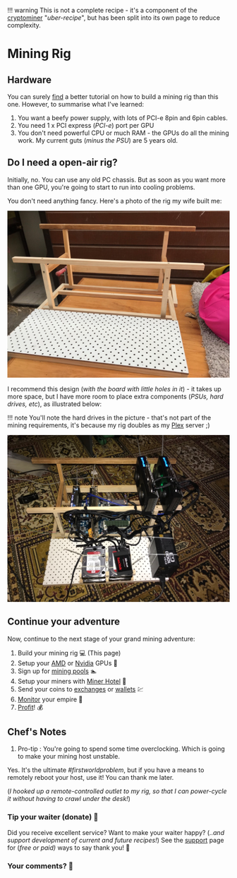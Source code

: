 !!! warning
    This is not a complete recipe - it's a component of the [cryptominer](/recipes/cryptominer/) "_uber-recipe_", but has been split into its own page to reduce complexity.

# Mining Rig

## Hardware

You can surely [find](https://www.reddit.com/r/gpumining/) a better tutorial on how to build a mining rig than this one. However, to summarise what I've learned:

1. You want a beefy power supply, with lots of PCI-e 8pin and 6pin cables.
2. You need 1 x PCI express (_PCI-e_) port per GPU
3. You don't need powerful CPU or much RAM - the GPUs do all the mining work. My current guts (_minus the PSU_) are 5 years old.

## Do I need a open-air rig?

Initially, no. You can use any old PC chassis. But as soon as you want more than one GPU, you're going to start to run into cooling problems.

You don't need anything fancy. Here's a photo of the rig my wife built me:

![My mining rig, naked](../../images/mining_rig_naked.jpg)

I recommend this design (_with the board with little holes in it_) - it takes up more space, but I have more room to place extra components (_PSUs, hard drives, etc_), as illustrated below:

!!! note
    You'll note the hard drives in the picture - that's not part of the mining requirements, it's because my rig doubles as my [Plex](/recipes/plex/) server ;)

![My mining rig, populated](../../images/mining_rig_populated.jpg)

## Continue your adventure

Now, continue to the next stage of your grand mining adventure:

1. Build your mining rig 💻 (This page)
2. Setup your [AMD](/recipes/cryptominer/amd-gpu/) or [Nvidia](/recipes/cryptominer/nvidia-gpu/) GPUs 🎨
3. Sign up for [mining pools](/recipes/cryptominer/mining-pool/) :swimmer:
4. Setup your miners with [Miner Hotel](/recipes/cryptominer/minerhotel/) 🏨
5. Send your coins to [exchanges](/recipes/cryptominer/exchange/) or [wallets](/recipes/cryptominer/wallet/) 💹
6. [Monitor](/recipes/cryptominer/monitor/) your empire :heartbeat:
7. [Profit](/recipes/cryptominer/profit/)! 💰



## Chef's Notes

1. Pro-tip : You're going to spend some time overclocking. Which is going to make your mining host unstable.

Yes. It's the ultimate _#firstworldproblem_, but if you have a means to remotely reboot your host, use it! You can thank me later.

(_I hooked up a remote-controlled outlet to my rig, so that I can power-cycle it without having to crawl under the desk!_)

### Tip your waiter (donate) 👏

Did you receive excellent service? Want to make your waiter happy? (_..and support development of current and future recipes!_) See the [support](/support/) page for (_free or paid)_ ways to say thank you! 👏

### Your comments? 💬
